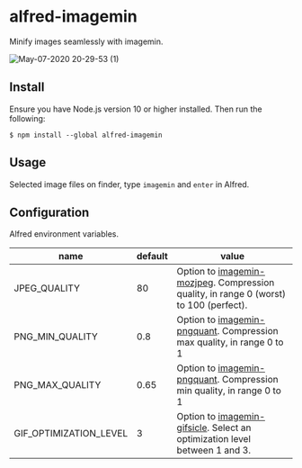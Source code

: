 # alfred-imagemin
Minify images seamlessly with imagemin.


![May-07-2020 20-29-53 (1)](https://user-images.githubusercontent.com/11070996/81289787-f43d1680-90a1-11ea-801d-9b34fee617a9.gif)


## Install

Ensure you have Node.js version 10 or higher installed. Then run the following:

```
$ npm install --global alfred-imagemin
```

## Usage

Selected image files on finder, type `imagemin` and `enter` in Alfred.

## Configuration
Alfred environment variables.

|name|default|value|
|---|---|---|
|JPEG_QUALITY | 80 | Option to [imagemin-mozjpeg](https://github.com/imagemin/imagemin-mozjpeg#quality). Compression quality, in range 0 (worst) to 100 (perfect). |
|PNG_MIN_QUALITY | 0.8 | Option to [imagemin-pngquant](https://github.com/imagemin/imagemin-pngquant#quality). Compression max quality, in range 0 to 1|
|PNG_MAX_QUALITY | 0.65 | Option to [imagemin-pngquant](https://github.com/imagemin/imagemin-pngquant#quality). Compression min quality, in range 0 to 1|
|GIF_OPTIMIZATION_LEVEL | 3 | Option to [imagemin-gifsicle](https://github.com/imagemin/imagemin-gifsicle#optimizationlevel). Select an optimization level between 1 and 3.|
